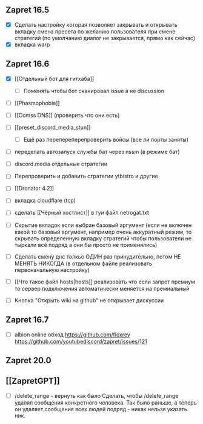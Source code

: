 
## Zapret 16.5
- [x] Сделать настройку которая позволяет закрывать и открывать вкладку смена пресета по желанию пользователя при смене стратегий (по умолчанию диалог не закрывается, прямо как сейчас)
- [x] вкладка warp

## Zapret 16.6

- [x] [[Отдельный бот для гитхаба]]
	- [ ] Поменять чтобы бот сканировал issue а не discussion  
- [ ] [[Phasmophobia]]
- [ ] [[Comss DNS]] (проверить что они есть)
- [ ] [[preset_discord_media_stun]]
	- [ ] Ещё раз перепереперепроверить войсы (все ли порты заняты)
- [ ] переделать автозапуск службы бат через nssm (в режиме бат)
- [ ] discord.media отдельные стратегии
- [ ] Перепроверить и добавить стратегии ytbistro и другие
- [ ] [[Dronator 4.2]]
- [ ] вкладка cloudflare (tcp)
- [ ] сделать [[Чёрный хостлист]] в гуи файл netrogat.txt
- [ ] Скрытие вкладок если выбран базовый аргумент (если не включен какой то базовый аргумент, например очень аккуратный режим, то скрывать определенную вкладку стратегий чтобы пользователи не тыркали всё подряд а они бы просто не применялись)
- [ ] Сделать смену днс толкьо ОДИН раз принудительно, потом НЕ МЕНЯТЬ НИКОГДА (в отдельном файле реализовать первоначальную настройку)
- [ ] [[Что такое файл hosts|hosts]] реализовать что если запрет премиум то сервер подключения автоматически меняется на премиальный
- [ ] Кнопка "Открыть wiki на github" не открывает дискуссии


## Zapret 16.7

- [ ] albion online обход https://github.com/floxrey https://github.com/youtubediscord/zapret/issues/121

## Zapret 20.0

## [[ZapretGPT]]
- [ ] /delete_range - вернуть как было Сделать, чтобы /delete_range удалял сообщения конкретного человека. Так было раньше, а теперь он удаляет сообщения всех людей подряд - никак нельзя указать ник.